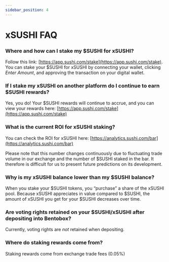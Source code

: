 ```yaml
---
sidebar_position: 4
---
```


# xSUSHI FAQ

### Where and how can I stake my $SUSHI for xSUSHI?

Follow this link: [https://app.sushi.com/stake](https://app.sushi.com/stake). You can stake your $SUSHI for xSUSHI by connecting your wallet, clicking _Enter Amount_, and approving the transaction on your digital wallet.

### If I stake my xSUSHI on another platform do I continue to earn $SUSHI rewards?

Yes, you do! Your $SUSHI rewards will continue to accrue, and you can view your rewards here: [https://app.sushi.com/stake](https://app.sushi.com/stake)

### What is the current ROI for xSUSHI staking?

You can check the ROI for xSUSHI here: [https://analytics.sushi.com/bar](https://analytics.sushi.com/bar)

Please note that this number changes continuously due to fluctuating trade volume in our exchange and the number of $SUSHI staked in the bar. It therefore is difficult for us to present future predictions on its development.

### Why is my xSUSHI balance lower than my $SUSHI balance?

When you stake your $SUSHI tokens, you “purchase” a share of the xSUSHI pool. Because xSUSHI appreciates in value compared to $SUSHI, the amount of xSUSHI you get for your $SUSHI decreases over time.

### Are voting rights retained on your $SUSHI/xSUSHI after depositing into Bentobox?

Currently, voting rights are _not_ retained when depositing.

### Where do staking rewards come from?

Staking rewards come from exchange trade fees (0.05%)
